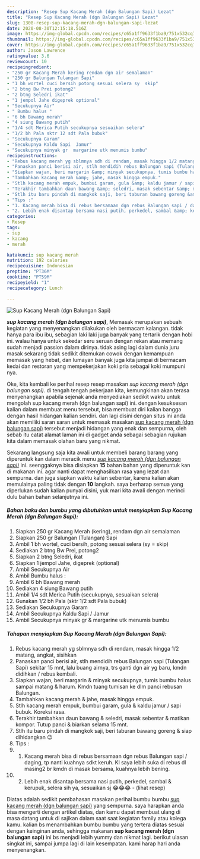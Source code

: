 ```yaml
---
description: "Resep Sup Kacang Merah (dgn Balungan Sapi) Lezat"
title: "Resep Sup Kacang Merah (dgn Balungan Sapi) Lezat"
slug: 1308-resep-sup-kacang-merah-dgn-balungan-sapi-lezat
date: 2020-08-30T12:15:18.516Z
image: https://img-global.cpcdn.com/recipes/c65a1ff9633f1ba9/751x532cq70/sup-kacang-merah-dgn-balungan-sapi-foto-resep-utama.jpg
thumbnail: https://img-global.cpcdn.com/recipes/c65a1ff9633f1ba9/751x532cq70/sup-kacang-merah-dgn-balungan-sapi-foto-resep-utama.jpg
cover: https://img-global.cpcdn.com/recipes/c65a1ff9633f1ba9/751x532cq70/sup-kacang-merah-dgn-balungan-sapi-foto-resep-utama.jpg
author: Jason Lawrence
ratingvalue: 3.6
reviewcount: 10
recipeingredient:
- "250 gr Kacang Merah kering rendam dgn air semalaman"
- "250 gr Balungan Tulangan Sapi"
- "1 bh wortel cuci bersih potong sesuai selera sy  skip"
- "2 btng Bw Prei potong2"
- "2 btng Seledri ikat"
- "1 jempol Jahe digeprek optional"
- "Secukupnya Air"
- " Bumbu halus "
- "6 bh Bawang merah"
- "4 siung Bawang putih"
- "1/4 sdt Merica Putih secukupnya sesuaikan selera"
- "1/2 bh Pala sktr 12 sdt Pala bubuk"
- "Secukupnya Garam"
- "Secukupnya Kaldu Sapi  Jamur"
- "Secukupnya minyak gr  margarine utk menumis bumbu"
recipeinstructions:
- "Rebus kacang merah yg sblmnya sdh di rendam, masak hingga 1/2 matang, angkat, sisihkan"
- "Panaskan panci berisi air, stlh mendidih rebus Balungan sapi (Tulangan Sapi) sekitar 15 mnt, lalu buang airnya, trs ganti dgn air yg baru, kmdn didihkan / rebus kembali."
- "Siapkan wajan, beri margarin &amp; minyak secukupnya, tumis bumbu halus sampai matang &amp; harum. Kmdn tuang tumisan ke dlm panci rebusan Balungan."
- "Tambahkan kacang merah &amp; jahe, masak hingga empuk."
- "Stlh kacang merah empuk, bumbui garam, gula &amp; kaldu jamur / sapi bubuk. Koreksi rasa."
- "Terakhir tambahkan daun bawang &amp; seledri, masak sebentar &amp; matikan kompor. Tutup panci &amp; biarkan selama 15 mnt."
- "Stlh itu baru pindah di mangkok saji, beri taburan bawang goreng &amp; siap dihidangkan 😉"
- "Tips :"
- "1. Kacang merah bisa di rebus bersamaan dgn rebus Balungan sapi / daging, tp nanti kuahnya sdkt keruh. Kl saya lebih suka di rebus dl masing2 br kmdn di masak bersama, kuahnya lebih bening."
- "2. Lebih enak disantap bersama nasi putih, perkedel, sambal &amp; kerupuk, selera sih ya, sesuaikan sj 😂😂😂           (lihat resep)"
categories:
- Resep
tags:
- sup
- kacang
- merah

katakunci: sup kacang merah 
nutrition: 192 calories
recipecuisine: Indonesian
preptime: "PT36M"
cooktime: "PT59M"
recipeyield: "1"
recipecategory: Lunch

---
```



![Sup Kacang Merah (dgn Balungan Sapi)](https://img-global.cpcdn.com/recipes/c65a1ff9633f1ba9/751x532cq70/sup-kacang-merah-dgn-balungan-sapi-foto-resep-utama.jpg)

<b><i>sup kacang merah (dgn balungan sapi)</i></b>, Memasak merupakan sebuah kegiatan yang menyenangkan dilakukan oleh bermacam kalangan. tidak hanya para ibu ibu, sebagian laki laki juga banyak yang tertarik dengan hobi ini. walau hanya untuk sekedar seru seruan dengan rekan atau memang sudah menjadi passion dalam dirinya. tidak asing lagi dalam dunia juru masak sekarang tidak sedikit ditemukan cowok dengan kemampuan memasak yang hebat, dan lumayan banyak juga kita jumpai di bermacam kedai dan restoran yang mempekerjakan koki pria sebagai koki mumpuni nya.

Oke, kita kembali ke perihal resep resep masakan <i>sup kacang merah (dgn balungan sapi)</i>. di tengah tengah pekerjaan kita, kemungkinan akan terasa menyenangkan apabila sejenak anda menyediakan sedikit waktu untuk mengolah sup kacang merah (dgn balungan sapi) ini. dengan kesuksesan kalian dalam membuat menu tersebut, bisa membuat diri kalian bangga dengan hasil hidangan kalian sendiri. dan lagi disini dengan situs ini anda akan memiliki saran saran untuk memasak masakan <u>sup kacang merah (dgn balungan sapi)</u> tersebut menjadi hidangan yang enak dan sempurna, oleh sebab itu catat alamat laman ini di gadget anda sebagai sebagian rujukan kita dalam memasak olahan baru yang nikmat.




Sekarang langsung saja kita awali untuk membeli barang barang yang diperuntuk kan dalam meracik menu <u><i>sup kacang merah (dgn balungan sapi)</i></u> ini. seenggaknya bisa disiapkan <b>15</b> bahan bahan yang diperuntuk kan di makanan ini. agar nanti dapat menghasilkan rasa yang lezat dan sempurna. dan juga siapkan waktu kalian sebentar, karena kalian akan memulainya paling tidak dengan <b>10</b> langkah. saya berharap semua yang diperlukan sudah kalian punyai disini, yuk mari kita awali dengan merinci dulu bahan bahan selanjutnya ini.

<!--inarticleads1-->

##### Bahan baku dan bumbu yang dibutuhkan untuk menyiapkan Sup Kacang Merah (dgn Balungan Sapi):

1. Siapkan 250 gr Kacang Merah (kering), rendam dgn air semalaman
1. Siapkan 250 gr Balungan (Tulangan) Sapi
1. Ambil 1 bh wortel, cuci bersih, potong sesuai selera (sy = skip)
1. Sediakan 2 btng Bw Prei, potong2
1. Siapkan 2 btng Seledri, ikat
1. Siapkan 1 jempol Jahe, digeprek (optional)
1. Ambil Secukupnya Air
1. Ambil  Bumbu halus :
1. Ambil 6 bh Bawang merah
1. Sediakan 4 siung Bawang putih
1. Ambil 1/4 sdt Merica Putih (secukupnya, sesuaikan selera)
1. Gunakan 1/2 bh Pala (sktr 1/2 sdt Pala bubuk)
1. Sediakan Secukupnya Garam
1. Ambil Secukupnya Kaldu Sapi / Jamur
1. Ambil Secukupnya minyak gr &amp; margarine utk menumis bumbu




<!--inarticleads2-->

##### Tahapan menyiapkan Sup Kacang Merah (dgn Balungan Sapi):

1. Rebus kacang merah yg sblmnya sdh di rendam, masak hingga 1/2 matang, angkat, sisihkan
1. Panaskan panci berisi air, stlh mendidih rebus Balungan sapi (Tulangan Sapi) sekitar 15 mnt, lalu buang airnya, trs ganti dgn air yg baru, kmdn didihkan / rebus kembali.
1. Siapkan wajan, beri margarin &amp; minyak secukupnya, tumis bumbu halus sampai matang &amp; harum. Kmdn tuang tumisan ke dlm panci rebusan Balungan.
1. Tambahkan kacang merah &amp; jahe, masak hingga empuk.
1. Stlh kacang merah empuk, bumbui garam, gula &amp; kaldu jamur / sapi bubuk. Koreksi rasa.
1. Terakhir tambahkan daun bawang &amp; seledri, masak sebentar &amp; matikan kompor. Tutup panci &amp; biarkan selama 15 mnt.
1. Stlh itu baru pindah di mangkok saji, beri taburan bawang goreng &amp; siap dihidangkan 😉
1. Tips :
1. 1. Kacang merah bisa di rebus bersamaan dgn rebus Balungan sapi / daging, tp nanti kuahnya sdkt keruh. Kl saya lebih suka di rebus dl masing2 br kmdn di masak bersama, kuahnya lebih bening.
1. 2. Lebih enak disantap bersama nasi putih, perkedel, sambal &amp; kerupuk, selera sih ya, sesuaikan sj 😂😂😂 -           (lihat resep)




Diatas adalah sedikit pembahasan masakan perihal bumbu bumbu <u>sup kacang merah (dgn balungan sapi)</u> yang sempurna. saya harapkan anda bisa mengerti dengan artikel diatas, dan kamu dapat membuat ulang di masa datang untuk di sajikan dalam saat saat kegiatan family atau kolega kamu. kalian bs menambahkan bumbu bumbu yang tertera diatas sesuai dengan keinginan anda, sehingga makanan <b>sup kacang merah (dgn balungan sapi)</b> ini bs menjadi lebih yummy dan nikmat lagi. berikut ulasan singkat ini, sampai jumpa lagi di lain kesempatan. kami harap hari anda menyenangkan.

